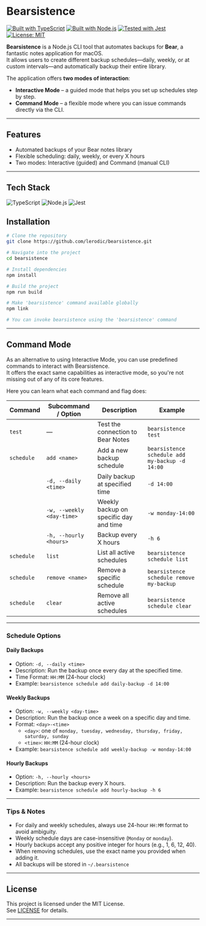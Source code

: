 # Bearsistence

[![Built with TypeScript](https://img.shields.io/badge/Built%20with-TypeScript-3178c6?logo=typescript&logoColor=white)](https://www.typescriptlang.org/)
[![Built with Node.js](https://img.shields.io/badge/Built%20with-Node.js-339933?logo=node.js&logoColor=white)](https://nodejs.org/)
[![Tested with Jest](https://img.shields.io/badge/Tested%20with-Jest-C21325?logo=jest&logoColor=white)](https://jestjs.io/)
[![License: MIT](https://img.shields.io/badge/License-MIT-yellow.svg)](LICENSE)

**Bearsistence** is a Node.js CLI tool that automates backups for **Bear**, a fantastic notes application for macOS.  
It allows users to create different backup schedules—daily, weekly, or at custom intervals—and automatically backup their entire library.

The application offers **two modes of interaction**:

- **Interactive Mode** – a guided mode that helps you set up schedules step by step.
- **Command Mode** – a flexible mode where you can issue commands directly via the CLI.

---

## Features

- Automated backups of your Bear notes library
- Flexible scheduling: daily, weekly, or every X hours
- Two modes: Interactive (guided) and Command (manual CLI)

---

## Tech Stack

![TypeScript](https://img.shields.io/badge/TypeScript-3178c6?logo=typescript&logoColor=white)
![Node.js](https://img.shields.io/badge/Node.js-339933?logo=node.js&logoColor=white)
![Jest](https://img.shields.io/badge/Jest-C21325?logo=jest&logoColor=white)

## Installation

```bash
# Clone the repository
git clone https://github.com/lerodic/bearsistence.git

# Navigate into the project
cd bearsistence

# Install dependencies
npm install

# Build the project
npm run build

# Make 'bearsistence' command available globally
npm link

# You can invoke bearsistence using the 'bearsistence' command
```

---

## Command Mode

As an alternative to using Interactive Mode, you can use predefined commands to interact with Bearsistence.  
It offers the exact same capabilities as interactive mode, so you're not missing out of any of its core features.

Here you can learn what each command and flag does:

| Command    | Subcommand / Option       | Description                            | Example                                        |
| ---------- | ------------------------- | -------------------------------------- | ---------------------------------------------- |
| `test`     | —                         | Test the connection to Bear Notes      | `bearsistence test`                            |
| `schedule` | `add <name>`              | Add a new backup schedule              | `bearsistence schedule add my-backup -d 14:00` |
|            | `-d, --daily <time>`      | Daily backup at specified time         | `-d 14:00`                                     |
|            | `-w, --weekly <day-time>` | Weekly backup on specific day and time | `-w monday-14:00`                              |
|            | `-h, --hourly <hours>`    | Backup every X hours                   | `-h 6`                                         |
| `schedule` | `list`                    | List all active schedules              | `bearsistence schedule list`                   |
| `schedule` | `remove <name>`           | Remove a specific schedule             | `bearsistence schedule remove my-backup`       |
| `schedule` | `clear`                   | Remove all active schedules            | `bearsistence schedule clear`                  |

---

### Schedule Options

#### Daily Backups

- Option: `-d, --daily <time>`
- Description: Run the backup once every day at the specified time.
- Time Format: `HH:MM` (24-hour clock)
- Example: `bearsistence schedule add daily-backup -d 14:00`

#### Weekly Backups

- Option: `-w, --weekly <day-time>`
- Description: Run the backup once a week on a specific day and time.
- Format: `<day>-<time>`
  - `<day>`: one of `monday, tuesday, wednesday, thursday, friday, saturday, sunday`
  - `<time>`: `HH:MM` (24-hour clock)
- Example: `bearsistence schedule add weekly-backup -w monday-14:00`

#### Hourly Backups

- Option: `-h, --hourly <hours>`
- Description: Run the backup every X hours.
- Example: `bearsistence schedule add hourly-backup -h 6`

---

### Tips & Notes

- For daily and weekly schedules, always use 24-hour `HH:MM` format to avoid ambiguity.
- Weekly schedule days are case-insensitive (`Monday` or `monday`).
- Hourly backups accept any positive integer for hours (e.g., 1, 6, 12, 40).
- When removing schedules, use the exact name you provided when adding it.
- All backups will be stored in `~/.bearsistence`

---

## License

This project is licensed under the MIT License.  
See [LICENSE](LICENSE) for details.

---
